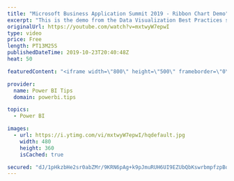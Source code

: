 ```yaml
---
title: "Microsoft Business Application Summit 2019 - Ribbon Chart Demo"
excerpt: "This is the demo from the Data Visualization Best Practices session BRK 3023 from the Microsoft Business Application Summit"
originalUrl: https://youtube.com/watch?v=mxtwyW7epwI
type: video
price: Free
length: PT13M25S
publishedDateTime: 2019-10-23T20:40:48Z
heat: 50

featuredContent: "<iframe width=\"800\" height=\"500\" frameborder=\"0\" src=\"https://www.youtube.com/embed/mxtwyW7epwI\" allow=\"accelerometer; autoplay; encrypted-media; gyroscope; picture-in-picture\" allowfullscreen></iframe>"

provider:
  name: Power BI Tips
  domain: powerbi.tips

topics:
  - Power BI

images:
  - url: https://i.ytimg.com/vi/mxtwyW7epwI/hqdefault.jpg
    width: 480
    height: 360
    isCached: true

secured: "dJ/1pHkzbHe2sr0abZMr/9KRN6pAg+k9pJmuRUH6UI9EZUbQbKswrbmpfzpBqJeX7u516PS6XOOQM9zACX8wHlrh7/qjzf2N9LEQUmFx0UTNz/bM1gE1IomaSvvslcsuNq+r5+3D4yIcRHuCM/yf2Xwptyt3S2IplPPawJnlpTYCYEE4/RQKoKUX34atHvombov1vOrU376F9XZzVHyA/4x+0rzH1lm/1NyEtwpGflIUCLY8JVknNpbQ+3ttVmBxZvobzVO56vJGHxDgY+apdGl4eU22+YsGll2aIrpAc+Y1d2euwFALWGOX09kGHiOiQmZ+E33n+792GfZZu4AJYtmHDYWS9zQ/SQhyYEOX4EtrYO2uB20JuGjF+FqhtcuODhp4U1/EBiBS4qbeHb36EgQfTxK+RGMPSRV3VduQRsA=;4WNGmxHiENaRuWCZFpd9wQ=="
---
```


